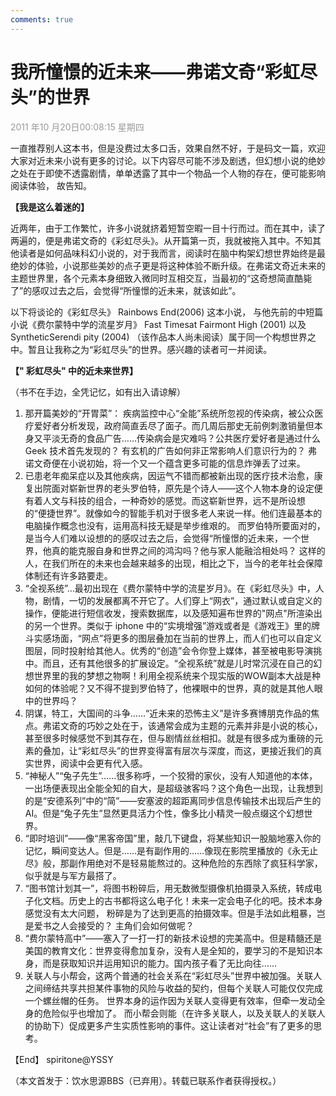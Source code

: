 ```yaml
---
comments: true
---
```


# 我所憧憬的近未来——弗诺文奇“彩虹尽头”的世界

<span style="color: #999999;">2011 年10 月20日00:08:15 星期四</span>

一直推荐别人这本书，但是没费过太多口舌，效果自然不好，于是码文一篇，欢迎大家对近未来小说有更多的讨论。以下内容尽可能不涉及剧透，但幻想小说的绝妙之处在于即使不透露剧情，单单透露了其中一个物品一个人物的存在，便可能影响阅读体验， 故告知。

**【我是这么着迷的】**

近两年，由于工作繁忙，许多小说就挤着短暂空暇一目十行而过。而在其中，读了两遍的，便是弗诺文奇的《彩虹尽头》。从开篇第一页，我就被拖入其中。不知其他读者是如何品味科幻小说的，对于我而言，阅读时在脑中构架幻想世界始终是最绝妙的体验，小说那些美妙的点子更是将这种体验不断升级。在弗诺文奇近未来的主题世界里，各个元素本身细致入微同时互相交互，当最初的“这奇想简直酷毙了”的感叹过去之后，会觉得“所憧憬的近未来，就该如此”。

以下将谈论的《彩虹尽头》 Rainbows End(2006) 这本小说， 与他先前的中短篇小说《费尔蒙特中学的流星岁月》 Fast Timesat Fairmont High (2001) 以及 SyntheticSerendi pity (2004) （该作品本人尚未阅读）属于同一个构想世界之中。暂且让我称之为“彩虹尽头”的世界。感兴趣的读者可一并阅读。

**【" 彩虹尽头" 中的近未来世界】**

（书不在手边，全凭记忆，如有出入请谅解）

1. 那开篇美妙的“开胃菜”： 疾病监控中心“全能”系统所忽视的传染病，被公众医疗爱好者分析发现，政府简直丢尽了面子。而几周后那史无前例刺激销量但本身又平淡无奇的食品广告……传染病会是灾难吗？公共医疗爱好者是通过什么Geek 技术首先发现的？ 有玄机的广告如何非正常影响人们意识行为的？ 弗诺文奇便在小说初始，将一个又一个蕴含更多可能的信息炸弹丢了过来。
2. 已患老年痴呆症以及其他疾病，因运气不错而都被新出现的医疗技术治愈，康复出院面对崭新世界的老头罗伯特，原先是个诗人——这个人物本身的设定便有着人文与科技的组合，一种奇妙的感觉。而这崭新世界，远不是所设想的“便捷世界”。就像如今的智能手机对于很多老人来说一样。他们连最基本的电脑操作概念也没有，运用高科技无疑是举步维艰的。 而罗伯特所要面对的，是当今人们难以设想的的感叹过去之后，会觉得“所憧憬的近未来，一个世界，他真的能克服自身和世界之间的鸿沟吗？他与家人能融洽相处吗？ 这样的人，在我们所在的未来也会越来越多的出现，相比之下，当今的老年社会保障体制还有许多路要走。
3. “全视系统”…最初出现在《费尔蒙特中学的流星岁月》。在《彩虹尽头》中，人物，剧情，一切的发展都离不开它了。人们穿上“网衣”，通过默认或自定义的操作，便能进行短信收发，搜索数据库，以及感知遍布世界的"网点"所渲染出的另一个世界。类似于 iphone 中的“实境增强”游戏或者是《游戏王》里的牌斗实感场面，“网点”将更多的图层叠加在当前的世界上，而人们也可以自定义图层，同时投射给其他人。优秀的“创造”会令你登上媒体，甚至被电影导演挑中。而且，还有其他很多的扩展设定。“全视系统”就是儿时常沉浸在自己的幻想世界里的我的梦想之物啊！利用全视系统来个现实版的WOW副本大战是种如何的体验呢？又不得不提到罗伯特了，他裸眼中的世界，真的就是其他人眼中的世界吗？
4. 阴谋，特工，大国间的斗争……“近未来的恐怖主义”是许多赛博朋克作品的焦点。弗诺文奇的巧妙之处在于，该通常会成为主题的元素并非是小说的核心，甚至很多时候感觉不到其存在，但与剧情丝丝相扣。就是有很多成为重磅的元素的叠加，让“彩虹尽头”的世界变得富有层次与深度，而这，更接近我们的真实世界，阅读中会更有代入感。
5. “神秘人”“兔子先生”……很多称呼，一个狡猾的家伙，没有人知道他的本体，一出场便表现出全能全知的自大，是超级骇客吗？这个角色一出现，让我想到的是“安德系列”中的“简”——安塞波的超距离同步信息传输技术出现后产生的AI。但是“兔子先生”显然更具活力个性，像多比小精灵一般点缀这个幻想世界。
6. “即时培训”——像“黑客帝国”里，敲几下键盘，将某些知识一股脑地塞入你的记忆，瞬间变达人。但是……是有副作用的……像现在影院里播放的《永无止尽》般，那副作用绝对不是轻易能熬过的。这种危险的东西除了疯狂科学家，似乎就是与军方最搭了。
7. “图书馆计划其一”，将图书粉碎后，用无数微型摄像机拍摄录入系统，转成电子化文档。历史上的古书都将这么电子化！未来一定会电子化的吧。技术本身感觉没有太大问题， 粉碎是为了达到更高的拍摄效率。但是手法如此粗暴，岂是爱书之人会接受的？ 主角们会如何做呢？
8. “费尔蒙特高中”——塞入了一打一打的新技术设想的完美高中。但是精髓还是美国的教育文化：世界变得愈加复杂，没有人是全知的，要学习的不是知识本身，而是获取知识并运用知识的能力。国内孩子看了无比向往……
9. 关联人与小帮会，这两个普通的社会关系在“彩虹尽头”世界中被加强。关联人之间缔结共享共担某件事物的风险与收益的契约，但每个关联人可能仅仅完成一个螺丝帽的任务。 世界本身的运作因为关联人变得更有效率，但牵一发动全身的危险似乎也增加了。 而小帮会则能（在许多关联人，以及关联人的关联人的协助下）促成更多产生实质性影响的事件。这让读者对“社会”有了更多的思考。

【End】 spiritone@YSSY

（本文首发于：饮水思源BBS（已弃用）。转载已联系作者获得授权。）